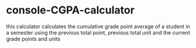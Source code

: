 # console-CGPA-calculator
this calculator calculates the cumulative grade point average of a student in a semester using the previous total point, previous total unit and the current grade points and units
